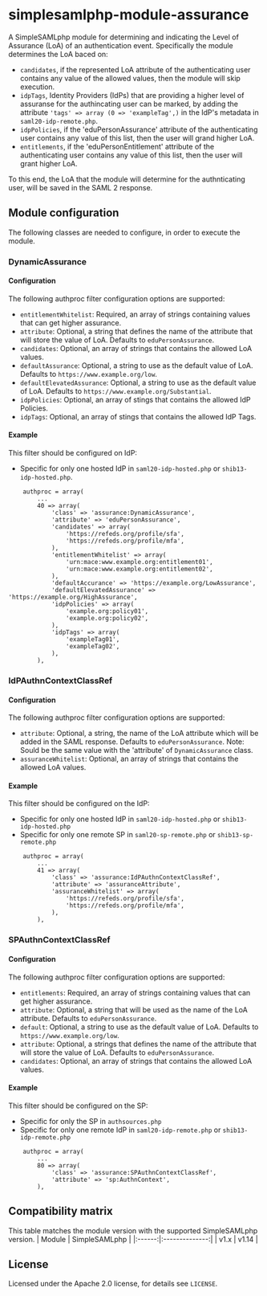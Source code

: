 # simplesamlphp-module-assurance
A SimpleSAMLphp module for determining and indicating the Level of Assurance (LoA) of an authentication event.
Specifically the module determines the LoA baced on:
* `candidates`, if the represented LoA attribute of the authenticating user contains any value of the allowed values, then the module will skip execution.
* `idpTags`, Identity Providers (IdPs) that are providing a higher level of assuranse for the authincating user can be marked, by adding the attribute `'tags' => array (0 => 'exampleTag',)` in the IdP's metadata in `saml20-idp-remote.php`.
* `idpPolicies`, if the 'eduPersonAssurance' attribute of the authenticating user contains any value of this list, then the user will grand higher LoA.
* `entitlements`, if the 'eduPersonEntitlement' attribute of the authenticating user contains any value of this list, then the user will grant higher LoA.

To this end, the LoA that the module will determine for the authnticating user, will be saved in the SAML 2 response.

## Module configuration
The following classes are needed to configure, in order to execute the module.
### DynamicAssurance
#### Configuration
The following authproc filter configuration options are supported:
  * `entitlementWhitelist`: Required, an array of strings containing values that can get higher assurance.
  * `attribute`: Optional, a string that defines the name of the attribute that will store the value of LoA. Defaults to `eduPersonAssurance`.
  * `candidates`: Optional, an array of strings that contains the allowed LoA values.
  * `defaultAssurance`: Optional, a string to use as the default value of LoA. Defaults to `https://www.example.org/low`.
  * `defaultElevatedAssurance`: Optional, a string to use as the default value of LoA. Defaults to `https://www.example.org/Substantial`.
  * `idpPolicies`: Optional, an array of stings that contains the allowed IdP Policies.
  * `idpTags`: Optional, an array of stings that contains the allowed IdP Tags.

#### Example
This filter should be configured on IdP:
- Specific for only one hosted IdP in `saml20-idp-hosted.php` or `shib13-idp-hosted.php`.
```
    authproc = array(
        ...
        40 => array(
            'class' => 'assurance:DynamicAssurance',
            'attribute' => 'eduPersonAssurance',
            'candidates' => array(
                'https://refeds.org/profile/sfa',
                'https://refeds.org/profile/mfa',
            ),
            'entitlementWhitelist' => array(
                'urn:mace:www.example.org:entitlement01',
                'urn:mace:www.example.org:entitlement02',
            ),
            'defaultAccurance' => 'https://example.org/LowAssurance',
            'defaultElevatedAssurance' => 'https://example.org/HighAssurance',
            'idpPolicies' => array(
                'example.org:policy01',
                'example.org:policy02',
            ),
            'idpTags' => array(
                'exampleTag01',
                'exampleTag02',
            ),
        ),
```
### IdPAuthnContextClassRef
#### Configuration
The following authproc filter configuration options are supported:
  * `attribute`: Optional, a string, the name of the LoA attribute which will be added in the SAML response. Defaults to `eduPersonAssurance`. Note: Sould be the same value with the 'attribute' of `DynamicAssurance` class.
  * `assuranceWhitelist`: Optional, an array of strings that contains the allowed LoA values.

#### Example
This filter should be configured on the IdP:
- Specific for only one hosted IdP in `saml20-idp-hosted.php` or `shib13-idp-hosted.php`
- Specific for only one remote SP in `saml20-sp-remote.php` or `shib13-sp-remote.php`

```
    authproc = array(
        ...
        41 => array(
            'class' => 'assurance:IdPAuthnContextClassRef',
            'attribute' => 'assuranceAttribute',
            'assuranceWhitelist' => array(
                'https://refeds.org/profile/sfa',
                'https://refeds.org/profile/mfa',
            ),
        ),
```
### SPAuthnContextClassRef
#### Configuration
The following authproc filter configuration options are supported:
  * `entitlements`: Required, an array of strings containing values that can get higher assurance.
  * `attribute`: Optional, a string that will be used as the name of the LoA attribute. Defaults to `eduPersonAssurance`.
  * `default`: Optional, a string to use as the default value of LoA. Defaults to `https://www.example.org/low`.
  * `attribute`: Optional, a strings that defines the name of the attribute that will store the value of LoA. Defaults to `eduPersonAssurance`.
  * `candidates`: Optional, an array of strings that contains the allowed LoA values.

#### Example
This filter should be configured on the SP:
- Specific for only the SP in `authsources.php`
- Specific for only one remote IdP in `saml20-idp-remote.php` or `shib13-idp-remote.php`

```
    authproc = array(
        ...
        80 => array(
            'class' => 'assurance:SPAuthnContextClassRef',
            'attribute' => 'sp:AuthnContext',
        ),
```
## Compatibility matrix
This table matches the module version with the supported SimpleSAMLphp version.
| Module |  SimpleSAMLphp |
|:------:|:--------------:|
| v1.x   | v1.14          |

## License
Licensed under the Apache 2.0 license, for details see `LICENSE`.
